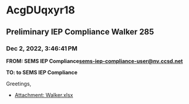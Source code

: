 # AcgDUqxyr18
## Preliminary IEP Compliance Walker 285
### Dec 2, 2022, 3:46:41 PM
**FROM: SEMS IEP Compliance<sems-iep-compliance-user@nv.ccsd.net>**

**TO: to SEMS IEP Compliance**


Greetings, 





* [Attachment: Walker.xlsx](AcgDUqxyr18-attachment-1.xlsx)
